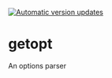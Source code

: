 [![Automatic version updates](https://github.com/ZOSOpenTools/getoptport/actions/workflows/bump.yml/badge.svg)](https://github.com/ZOSOpenTools/getoptport/actions/workflows/bump.yml)

# getopt

An options parser
